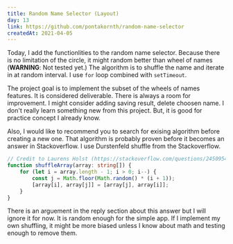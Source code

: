 ```yaml
---
title: Random Name Selector (Layout)
day: 13
link: https://github.com/pontakornth/random-name-selector
createdAt: 2021-04-05
---
```

Today, I add the functionlities to the random name selector. Because there is no limitation
of the circle, it might random better than wheel of names (**WARNING**: Not tested yet.)
The algorithm is to shuffle the name and iterate in at random interval. I use `for` loop
combined with `setTimeout`.<!--more-->


The project goal is to implement the subset of the wheels of names features. It is considered
deliverable. There is always a room for improvement. I might consider adding saving result,
delete choosen name. I don't really learn something new from this project. But, it is good
for practice concept I already know.


Also, I would like to recommend you to search for exising algorithm before creating a new one.
That algorithm is probably proven before it becomes an answer in Stackoverflow. I use 
Durstenfeld shuffle from the Stackoverflow.

```ts
// Credit to Laurens Holst (https://stackoverflow.com/questions/2450954/how-to-randomize-shuffle-a-javascript-array)
function shuffleArray(array: string[]) {
    for (let i = array.length - 1; i > 0; i--) {
        const j = Math.floor(Math.random() * (i + 1));
        [array[i], array[j]] = [array[j], array[i]];
    }
}
```

There is an arguement in the reply section about this answer but I will ignore it for now.
It is random enough for the simple app. If I implement my own shuffling, it might be more
biased unless I know about math and testing enough to remove them.